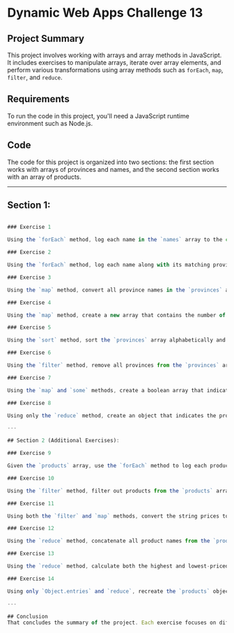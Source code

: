# Dynamic Web Apps Challenge 13

## Project Summary

This project involves working with arrays and array methods in JavaScript. It includes exercises to manipulate arrays, iterate over array elements, and perform various transformations using array methods such as `forEach`, `map`, `filter`, and `reduce`.

## Requirements

To run the code in this project, you'll need a JavaScript runtime environment such as Node.js.

## Code

The code for this project is organized into two sections: the first section works with arrays of provinces and names, and the second section works with an array of products.

---

## Section 1:

```javascript

### Exercise 1

Using the `forEach` method, log each name in the `names` array to the console.

### Exercise 2

Using the `forEach` method, log each name along with its matching province from the `provinces` array to the console.

### Exercise 3

Using the `map` method, convert all province names in the `provinces` array to uppercase and log the new array to the console.

### Exercise 4

Using the `map` method, create a new array that contains the number of characters in each name from the `names` array. Log the resulting array to the console.

### Exercise 5

Using the `sort` method, sort the `provinces` array alphabetically and log the sorted array to the console.

### Exercise 6

Using the `filter` method, remove all provinces from the `provinces` array that contain the word "Cape". Log the number of remaining provinces to the console.

### Exercise 7

Using the `map` and `some` methods, create a boolean array that indicates whether each name in the `names` array contains the character "S". Log the resulting array to the console.

### Exercise 8

Using only the `reduce` method, create an object that indicates the province of each individual from the `names` and `provinces` arrays. Log the resulting object to the console.

---

## Section 2 (Additional Exercises):

### Exercise 9

Given the `products` array, use the `forEach` method to log each product name to the console.

### Exercise 10

Using the `filter` method, filter out products from the `products` array that have a name longer than 5 characters. Log the resulting array to the console.

### Exercise 11

Using both the `filter` and `map` methods, convert the string prices to numbers and remove products from the array that do not have prices. Then, use the `reduce` method to calculate the combined price of all remaining products. Log the total price to the console.

### Exercise 12

Using the `reduce` method, concatenate all product names from the `products` array into a single string separated by commas. Log the resulting string to the console.

### Exercise 13

Using the `reduce` method, calculate both the highest and lowest-priced items from the `products` array. Log the names of the highest and lowest-priced items as a string to the console.

### Exercise 14

Using only `Object.entries` and `reduce`, recreate the `products` object with modified keys. Change the key "product" to "name" and "price" to "cost". Log the resulting object to the console.

---

## Conclusion
That concludes the summary of the project. Each exercise focuses on different aspects of working with arrays and array methods in JavaScript.
